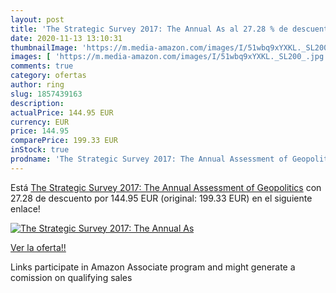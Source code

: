 ```yaml
---
layout: post
title: 'The Strategic Survey 2017: The Annual As al 27.28 % de descuento'
date: 2020-11-13 13:10:31
thumbnailImage: 'https://m.media-amazon.com/images/I/51wbq9xYXKL._SL200_.jpg'
images: [ 'https://m.media-amazon.com/images/I/51wbq9xYXKL._SL200_.jpg' ]
comments: true
category: ofertas
author: ring
slug: 1857439163
description:
actualPrice: 144.95 EUR
currency: EUR
price: 144.95
comparePrice: 199.33 EUR
inStock: true
prodname: 'The Strategic Survey 2017: The Annual Assessment of Geopolitics'
---
```


Está [The Strategic Survey 2017: The Annual Assessment of Geopolitics](https://www.amazon.es/dp/1857439163/?tag=tolees-21) con 27.28 de descuento por 144.95 EUR (original: 199.33 EUR) en el siguiente enlace!

[![The Strategic Survey 2017: The Annual As](https://m.media-amazon.com/images/I/51wbq9xYXKL._SL200_.jpg)](https://www.amazon.es/dp/1857439163/?tag=tolees-21)

[Ver la oferta!!](https://www.amazon.es/dp/1857439163/?tag=tolees-21)

Links participate in Amazon Associate program and might generate a comission on qualifying sales


